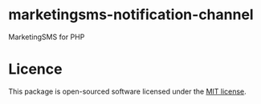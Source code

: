 # marketingsms-notification-channel
MarketingSMS for PHP

# Licence
This package is open-sourced software licensed under the [MIT license](LICENSE.md).
